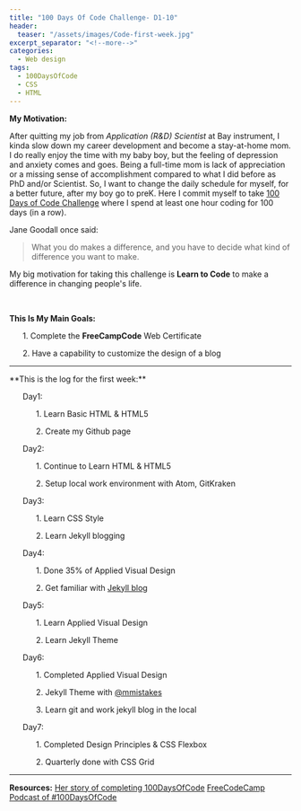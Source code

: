 ```yaml
---
title: "100 Days Of Code Challenge- D1-10"
header:
  teaser: "/assets/images/Code-first-week.jpg"
excerpt_separator: "<!--more-->"
categories:
  - Web design
tags:
  - 100DaysOfCode
  - CSS
  - HTML
---
```


**My Motivation:**

After quitting my job from *Application (R&D) Scientist* at Bay instrument, I kinda slow down my career development and become a stay-at-home mom. I do really enjoy the time with my baby boy, but the feeling of depression and anxiety comes and goes. Being a full-time mom is lack of appreciation or a missing sense of accomplishment compared to what I did before as PhD and/or Scientist. So, I want to change the daily schedule for myself, for a better future, after my boy go to preK. Here I commit myself to take [100 Days of Code Challenge](https://https://www.100daysofcode.com/) where I spend at least one hour coding for 100 days (in a row).

Jane Goodall once said:
> What you do makes a difference, and you have to decide
> what kind of difference you want to make.

My big motivation for taking this challenge is **Learn to Code** to make a difference in changing people's life.

<br>

**This Is My Main Goals:**
<ul>1. Complete the <strong>FreeCampCode</strong> Web Certificate</ul>
<ul>2. Have a capability to customize the design of a blog</ul>
<hr>
**This is the log for the first week:**
<ul>Day1:
    <ul> 1. Learn Basic HTML & HTML5 </ul>
    <ul> 2. Create my Github page</ul>
</ul>

<ul>Day2:
    <ul>1. Continue to Learn HTML & HTML5</ul>
    <ul>2. Setup local work environment with Atom, GitKraken</ul>
</ul>

<ul>Day3:
  <ul>1. Learn CSS Style</ul>
  <ul>2. Learn Jekyll blogging</ul>
</ul>

<ul>Day4:
  <ul>1. Done 35% of Applied Visual Design </ul>
  <ul>2. Get familiar with <a href="https://jekyllrb.com/docs/step-by-step/08-blogging/" alt="">Jekyll blog</a></ul>
</ul>

<ul>Day5:
  <ul>1. Learn Applied Visual Design</ul>
  <ul>2. Learn Jekyll Theme</ul>
</ul>

<ul>Day6:
  <ul>1. Completed Applied Visual Design</ul>
  <ul>2. Jekyll Theme with <a href="https://mmistakes.github.io/minimal-mistakes/" alt="mmistakes">@mmistakes</a></ul>
  <ul>3. Learn git and work jekyll blog in the local</ul>
</ul>

<ul>Day7:
  <ul>1. Completed Design Principles & CSS Flexbox</ul>
  <ul>2. Quarterly  done with CSS Grid </ul>
</ul>
<hr>

**Resources:**
[Her story of completing 100DaysOfCode](https://code.likeagirl.io/100-days-of-code-challenge-completed-bbce87f04c00)
[FreeCodeCamp](https://www.freecodecamp.org/) [Podcast of #100DaysOfCode](https://www.codenewbie.org/podcast/100-days-of-code)
